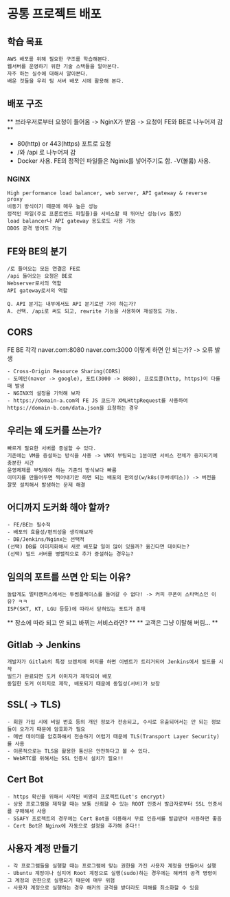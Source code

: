 # 공통 프로젝트 배포

## 학습 목표
```
AWS 배포를 위해 필요한 구조를 학습해본다.
웹서버를 운영하기 위한 기술 스택들을 알아본다.
자주 하는 실수에 대해서 알아본다.
배운 것들을 우리 팀 서버 배포 시에 활용해 본다.
```

## 배포 구조
** 브라우저로부터 요청이 들어옴 -> NginX가 받음 -> 요청이 FE와 BE로 나누어져 감 **
- 80(http) or 443(https) 포트로 요청
- /와 /api 로 나누어져 감
- Docker 사용. FE의 정적인 파일들은 Nginix를 넣어주기도 함. -V(볼륨) 사용.
### NGINX
```
High performance load balancer, web server, API gateway & reverse proxy
비동기 방식이기 때문에 매우 높은 성능
정적인 파일(주로 프론트엔드 파일들)을 서비스할 때 뛰어난 성능(vs 톰캣)
load balancer나 API gateway 용도로도 사용 가능
DDOS 공격 방어도 가능
```

## FE와 BE의 분기
```
/로 들어오는 모든 연결은 FE로
/api 들어오는 요청은 BE로
Webserver로서의 역할
API gateway로서의 역할
```
```
Q. API 분기는 내부에서도 API 분기로만 가야 하는가?
A. 선택. /api로 써도 되고, rewrite 기능을 사용하여 재설정도 가능.
```

## CORS
FE BE 각각 naver.com:8080 naver.com:3000 이렇게 하면 안 되는가?
-> 오류 발생
```
- Cross-Origin Resource Sharing(CORS)
- 도메인(naver -> google), 포트(3000 -> 8080), 프로토콜(http, https)이 다를 때 발생
- NGINX의 설정을 기억해 보자
- https://domain-a.com의 FE JS 코드가 XMLHttpRequest를 사용하여 https://domain-b.com/data.json을 요청하는 경우
```

## 우리는 왜 도커를 쓰는가?
```
빠르게 필요한 서버를 증설할 수 있다.
기존에는 VM을 증설하는 방식을 사용 -> VM이 부팅되는 1분이면 서비스 전체가 중지되기에 충분한 시간
운영체제를 부팅해야 하는 기존의 방식보다 빠름
이미지를 만들어두면 찍어내기만 하면 되는 배포의 편의성(w/k8s(쿠버네티스)) -> 버전을 잘못 설치해서 발생하는 문제 해결
```

## 어디까지 도커화 해야 할까?
```
- FE/BE는 필수적
- 배포의 효율성/편의성을 생각해보자
- DB/Jenkins/Nginx는 선택적
(선택) DB를 이미지화해서 새로 배포할 일이 많이 있을까? 옮긴다면 데이터는?
(선택) 빌드 서버를 병렬적으로 추가 증설하는 경우는?
```

## 임의의 포트를 쓰면 안 되는 이유?
```
놀랍게도 멀티캠퍼스에서는 투썸플레이스를 들어갈 수 없다! -> 커피 쿠폰이 스타벅스인 이유? ㅋㅋ
ISP(SKT, KT, LGU 등등)에 따라서 닫혀있는 포트가 존재
```
** 장소에 따라 되고 안 되고 바뀌는 서비스라면? **
** 고객은 그냥 이탈해 버림... **

## Gitlab -> Jenkins
```
개발자가 Gitlab의 특정 브랜치에 머지를 하면 이벤트가 트리거되어 Jenkins에서 빌드를 시작
빌드가 완료되면 도커 이미지가 제작되어 배포
동일한 도커 이미지로 제작, 배포되기 때문에 동일성(서버)가 보장
```

## SSL( -> TLS)
```
- 회원 가입 시에 비밀 번호 등의 개인 정보가 전송되고, 수시로 유출되어서는 안 되는 정보들이 오가기 때문에 암호화가 필요
- 매번 데이터를 암호화해서 전송하기 어렵기 때문에 TLS(Transport Layer Security)를 사용
- 이론적으로는 TLS을 활용한 통신은 안전하다고 볼 수 있다.
- WebRTC를 위해서는 SSL 인증서 설치가 필요!!
```

## Cert Bot
```
- https 확산을 위해서 시작된 비영리 프로젝트(Let's encrypt)
- 상용 프로그램을 제작할 때는 보통 신뢰할 수 있는 ROOT 인증서 발급자로부터 SSL 인증서를 구매해서 사용
- SSAFY 프로젝트의 경우에는 Cert Bot을 이용해서 무료 인증서를 발급받아 사용하면 좋음
- Cert Bot은 Nginx에 자동으로 설정을 추가해 준다!!
```

## 사용자 계정 만들기
```
- 각 프로그램들을 실행할 때는 프로그램에 맞는 권한을 가진 사용자 계정을 만들어서 실행
- Ubuntu 계정이나 심지어 Root 계정으로 실행(sudo)하는 경우에는 해커의 공격 명령이 그 계정의 권한으로 실행되기 때문에 매우 위험
- 사용자 계정으로 실행하는 경우 해커의 공격을 받더라도 피해를 최소화할 수 있음
```
